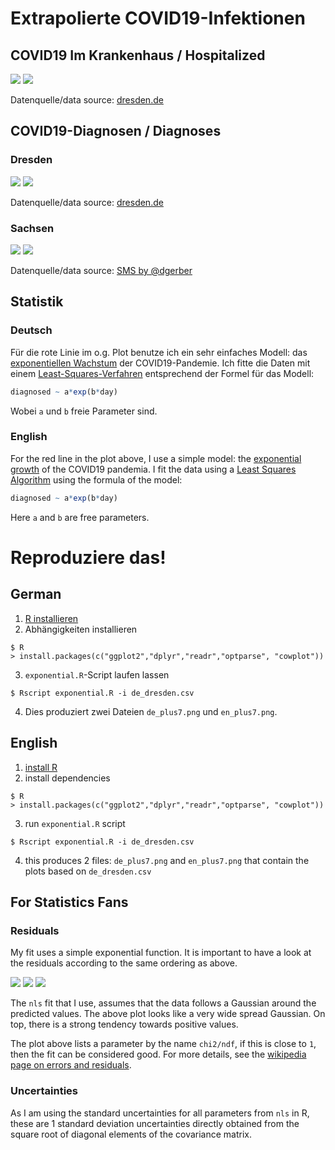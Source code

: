 # Extrapolierte COVID19-Infektionen

## COVID19 Im Krankenhaus / Hospitalized

![](de_de_dresden_www_hospitalized.png)
![](en_de_dresden_www_hospitalized.png)

Datenquelle/data source: [dresden.de](https://www.dresden.de/de/leben/gesundheit/hygiene/infektionsschutz/corona.php)


## COVID19-Diagnosen / Diagnoses

### Dresden

![](de_de_dresden_www_diagnosed.png)
![](en_de_dresden_www_diagnosed.png)

Datenquelle/data source: [dresden.de](https://www.dresden.de/de/leben/gesundheit/hygiene/infektionsschutz/corona.php)


### Sachsen

![](de_de_sachsen_sms_diagnosed.png)
![](en_de_sachsen_sms_diagnosed.png)

Datenquelle/data source: [SMS by @dgerber](https://danielgerber.eu/2020/03/22/corona-zahlen-in-sachsen/)



## Statistik

### Deutsch

Für die rote Linie im o.g. Plot benutze ich ein sehr einfaches Modell: das [exponentiellen Wachstum](https://de.wikipedia.org/wiki/Exponentielles_Wachstum) der COVID19-Pandemie. Ich fitte die Daten mit einem [Least-Squares-Verfahren](https://de.wikipedia.org/wiki/Methode_der_kleinsten_Quadrate) entsprechend der Formel für das Modell:

``` r
diagnosed ~ a*exp(b*day)
```

Wobei `a` und `b` freie Parameter sind.

### English

For the red line in the plot above, I use a simple model: the [exponential growth](https://en.wikipedia.org/wiki/Exponential_growth) of the COVID19 pandemia. I fit the data using a [Least Squares Algorithm](https://en.wikipedia.org/wiki/Least_squares) using the formula of the model:

``` r
diagnosed ~ a*exp(b*day)
```

Here `a` and `b` are free parameters.

# Reproduziere das!

## German

1. [R installieren](https://www.r-project.org)
2. Abhängigkeiten installieren

``` shell
$ R
> install.packages(c("ggplot2","dplyr","readr","optparse", "cowplot"))
```

3. `exponential.R`-Script laufen lassen

``` shell
$ Rscript exponential.R -i de_dresden.csv
```

4. Dies produziert zwei Dateien `de_plus7.png` und `en_plus7.png`.

## English

1. [install R](https://www.r-project.org)
2. install dependencies

``` shell
$ R
> install.packages(c("ggplot2","dplyr","readr","optparse", "cowplot"))
```

3. run `exponential.R` script

``` shell
$ Rscript exponential.R -i de_dresden.csv
```

4. this produces 2 files: `de_plus7.png` and `en_plus7.png` that contain the plots based on `de_dresden.csv`

## For Statistics Fans

### Residuals

My fit uses a simple exponential function. It is important to have a look at the residuals according to the same ordering as above.

![](residuals_de_dresden_www_hospitalized.png)
![](residuals_de_dresden_www_diagnosed.png)
![](residuals_de_sachsen_sms_diagnosed.png)

The `nls` fit that I use, assumes that the data follows a Gaussian around the predicted values. The above plot looks like a very wide spread Gaussian. On top, there is a strong tendency towards positive values.

The plot above lists a parameter by the name `chi2/ndf`, if this is close to `1`, then the fit can be considered good. For more details, see the [wikipedia page on errors and residuals](https://en.wikipedia.org/wiki/Errors_and_residuals).

### Uncertainties

As I am using the standard uncertainties for all parameters from `nls` in R, these are 1 standard deviation uncertainties directly obtained from the square root of diagonal elements of the covariance matrix.
